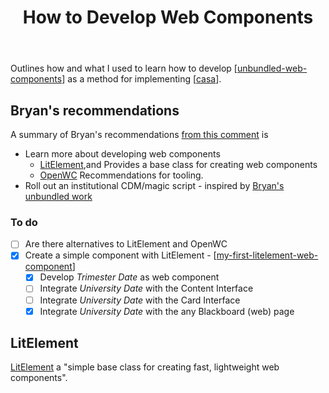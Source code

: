﻿---
title: How to Develop Web Components
---
Outlines how and what I used to learn how to develop [[unbundled-web-components]] as a method for implementing [[casa]].

## Bryan's recommendations

A summary of Bryan's recommendations [from this comment](https://djon.es/blog/2020/08/01/pondering-if-and-how-hax-web-components-fit-in-blackboard/) is

- Learn more about developing web components
  - [LitElement](https://lit-element.polymer-project.org/try),and
    Provides a base class for creating web components
  - [OpenWC](https://open-wc.org/)
    Recommendations for tooling.
- Roll out an institutional CDM/magic script - inspired by [Bryan's unbundled work](https://github.com/elmsln/unbundled-webcomponents)

### To do

- [ ] Are there alternatives to LitElement and OpenWC
- [X] Create a simple component with LitElement - [[my-first-litelement-web-component]]
  - [X] Develop *Trimester Date* as web component
  - [ ] Integrate *University Date* with the Content Interface
  - [ ] Integrate *University Date* with the Card Interface
  - [X] Integrate *University Date* with the any Blackboard (web) page

## LitElement

[LitElement](https://lit-element.polymer-project.org/) a "simple base class for creating fast, lightweight web components".


[//begin]: # "Autogenerated link references for markdown compatibility"
[unbundled-web-components]: Web-development/unbundled-web-components "Unbundled web components"
[casa]: CASA/casa "Contextually Appropriate Scaffolding Assemblages (CASA)"
[my-first-litelement-web-component]: Web-development/my-first-litelement-web-component "My First LitElement Web Component"
[//end]: # "Autogenerated link references"